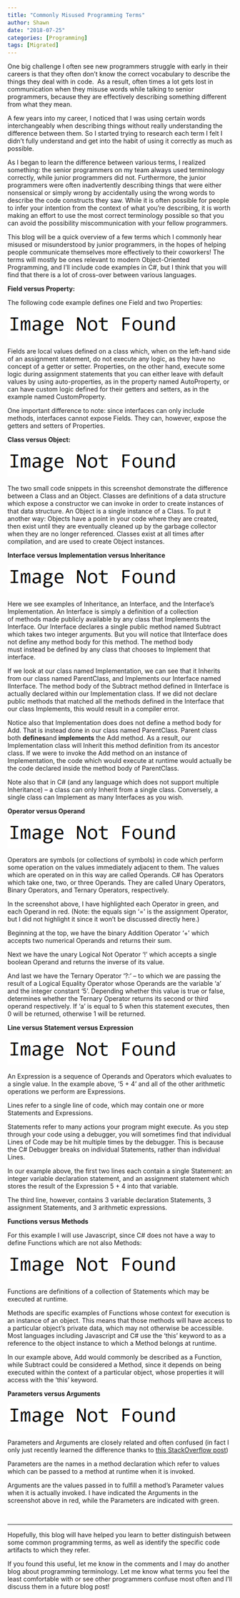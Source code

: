 ```yaml
---
title: "Commonly Misused Programming Terms"
author: Shawn
date: "2018-07-25"
categories: [Programming]
tags: [Migrated]
---
```


One big challenge I often see new programmers struggle with early in their careers is that they often don’t know the correct vocabulary to describe the things they deal with in code.  As a result, often times a lot gets lost in communication when they misuse words while talking to senior programmers, because they are effectively describing something different from what they mean.

A few years into my career, I noticed that I was using certain words interchangeably when describing things without really understanding the difference between them. So I started trying to research each term I felt I didn’t fully understand and get into the habit of using it correctly as much as possible.

As I began to learn the difference between various terms, I realized something: the senior programmers on my team always used terminology correctly, while junior programmers did not. Furthermore, the junior programmers were often inadvertently describing things that were either nonsensical or simply wrong by accidentally using the wrong words to describe the code constructs they saw. While it is often possible for people to infer your intention from the context of what you’re describing, it is worth making an effort to use the most correct terminology possible so that you can avoid the possibility miscommunication with your fellow programmers.

This blog will be a quick overview of a few terms which I commonly hear misused or misunderstood by junior programmers, in the hopes of helping people communicate themselves more effectively to their coworkers! The terms will mostly be ones relevant to modern Object-Oriented Programming, and I’ll include code examples in C#, but I think that you will find that there is a lot of cross-over between various languages.

**Field versus Property:**

The following code example defines one Field and two Properties:

![devenv_2016-02-22_21-01-01](/assets/img/posts/image-not-found.png)

Fields are local values defined on a class which, when on the left-hand side of an assignment statement, do not execute any logic, as they have no concept of a getter or setter. Properties, on the other hand, execute some logic during assignment statements that you can either leave with default values by using auto-properties, as in the property named AutoProperty, or can have custom logic defined for their getters and setters, as in the example named CustomProperty.

One important difference to note: since interfaces can only include methods, interfaces cannot expose Fields. They can, however, expose the getters and setters of Properties.

**Class versus Object:**

![devenv_2016-02-22_21-07-25](/assets/img/posts/image-not-found.png)

The two small code snippets in this screenshot demonstrate the difference between a Class and an Object. Classes are definitions of a data structure which expose a constructor we can invoke in order to create instances of that data structure. An Object is a single instance of a Class. To put it another way: Objects have a point in your code where they are created, then exist until they are eventually cleaned up by the garbage collector when they are no longer referenced. Classes exist at all times after compilation, and are used to create Object instances.

**Interface versus Implementation versus Inheritance**

![devenv_2016-02-22_21-14-44](/assets/img/posts/image-not-found.png)

Here we see examples of Inheritance, an Interface, and the Interface’s Implementation. An Interface is simply a definition of a collection of methods made publicly available by any class that Implements the Interface. Our Interface declares a single public method named Subtract which takes two integer arguments. But you will notice that IInterface does not define any method body for this method. The method body must instead be defined by any class that chooses to Implement that interface.

If we look at our class named Implementation, we can see that it Inherits from our class named ParentClass, and Implements our Interface named IInterface. The method body of the Subtract method defined in IInterface is actually declared within our Implementation class. If we did not declare public methods that matched all the methods defined in the Interface that our class Implements, this would result in a compiler error.

Notice also that Implementation does does not define a method body for Add. That is instead done in our class named ParentClass. Parent class both **defines**and **implements** the Add method. As a result, our Implementation class will Inherit this method definition from its ancestor class. If we were to invoke the Add method on an instance of Implementation, the code which would execute at runtime would actually be the code declared inside the method body of ParentClass.

Note also that in C# (and any language which does not support multiple Inheritance) – a class can only Inherit from a single class. Conversely, a single class can Implement as many Interfaces as you wish.

**Operator versus Operand**

![devenv_2016-02-22_21-27-28](/assets/img/posts/image-not-found.png)

Operators are symbols (or collections of symbols) in code which perform some operation on the values immediately adjacent to them. The values which are operated on in this way are called Operands. C# has Operators which take one, two, or three Operands. They are called Unary Operators, Binary Operators, and Ternary Operators, respectively.

In the screenshot above, I have highlighted each Operator in green, and each Operand in red. (Note: the equals sign ‘=’ is the assignment Operator, but I did not highlight it since it won’t be discussed directly here.)

Beginning at the top, we have the binary Addition Operator ‘+’ which accepts two numerical Operands and returns their sum.

Next we have the unary Logical Not Operator ‘!’ which accepts a single boolean Operand and returns the inverse of its value.

And last we have the Ternary Operator ‘?:’ – to which we are passing the result of a Logical Equality Operator whose Operands are the variable ‘a’ and the integer constant ‘5’. Depending whether this value is true or false, determines whether the Ternary Operator returns its second or third operand respectively. If ‘a’ is equal to 5 when this statement executes, then 0 will be returned, otherwise 1 will be returned.

**Line versus Statement versus Expression**

![devenv_2016-02-22_21-42-29](/assets/img/posts/image-not-found.png)

An Expression is a sequence of Operands and Operators which evaluates to a single value. In the example above, ‘5 + 4’ and all of the other arithmetic operations we perform are Expressions.

Lines refer to a single line of code, which may contain one or more Statements and Expressions.

Statements refer to many actions your program might execute. As you step through your code using a debugger, you will sometimes find that individual Lines of Code may be hit multiple times by the debugger. This is because the C# Debugger breaks on individual Statements, rather than individual Lines.

In our example above, the first two lines each contain a single Statement: an integer variable declaration statement, and an assignment statement which stores the result of the Expression 5 + 4 into that variable.

The third line, however, contains 3 variable declaration Statements, 3 assignment Statements, and 3 arithmetic expressions.

**Functions versus Methods**

For this example I will use Javascript, since C# does not have a way to define Functions which are not also Methods:

![devenv_2016-02-22_21-55-33](/assets/img/posts/image-not-found.png)

Functions are definitions of a collection of Statements which may be executed at runtime.

Methods are specific examples of Functions whose context for execution is an instance of an object. This means that those methods will have access to a particular object’s private data, which may not otherwise be accessible. Most languages including Javascript and C# use the ‘this’ keyword to as a reference to the object instance to which a Method belongs at runtime.

In our example above, Add would commonly be described as a Function, while Subtract could be considered a Method, since it depends on being executed within the context of a particular object, whose properties it will access with the ‘this’ keyword.

**Parameters versus Arguments**

![devenv_2016-02-22_22-02-16](/assets/img/posts/image-not-found.png)

Parameters and Arguments are closely related and often confused (in fact I only just recently learned the difference thanks to [this StackOverflow post](http://stackoverflow.com/a/1663724/1504529 "Thanks, Stack Overflow!"))

Parameters are the names in a method declaration which refer to values which can be passed to a method at runtime when it is invoked.

Arguments are the values passed in to fulfill a method’s Parameter values when it is actually invoked. I have indicated the Arguments in the screenshot above in red, while the Parameters are indicated with green.

 

* * *

Hopefully, this blog will have helped you learn to better distinguish between some common programming terms, as well as identify the specific code artifacts to which they refer.

If you found this useful, let me know in the comments and I may do another blog about programming terminology. Let me know what terms you feel the least comfortable with or see other programmers confuse most often and I’ll discuss them in a future blog post!
